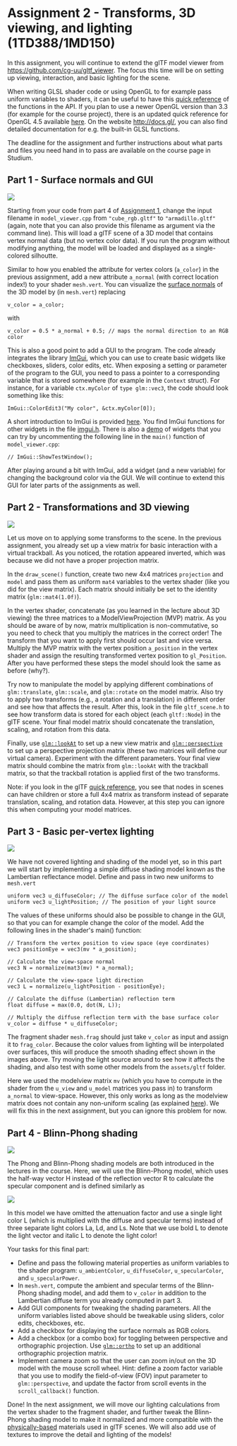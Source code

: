# Assignment 2 - Transforms, 3D viewing, and lighting (1TD388/1MD150)

In this assignment, you will continue to extend the glTF model viewer from https://github.com/cg-uu/gltf_viewer. The focus this time will be on setting up viewing, interaction, and basic lighting for the scene.

When writing GLSL shader code or using OpenGL to for example pass uniform variables to shaders, it can be useful to have this [quick reference](https://www.khronos.org/files/opengl-quick-reference-card.pdf) of the functions in the API. If you plan to use a newer OpenGL version than 3.3 (for example for the course project), there is an updated quick reference for OpenGL 4.5 available [here](https://www.khronos.org/files/opengl45-quick-reference-card.pdf). On the website http://docs.gl/, you can also find detailed documentation for e.g. the built-in GLSL functions.

The deadline for the assignment and further instructions about what parts and files you need hand in to pass are available on the course page in Studium.


## Part 1 - Surface normals and GUI

![](images/part1.png)

Starting from your code from part 4 of [Assignment 1](https://github.com/cg-uu/cg_assignment1), change the input filename in `model_viewer.cpp` from `"cube_rgb.gltf"` to `"armadillo.gltf"` (again, note that you can also provide this filename as argument via the command line). This will load a glTF scene of a 3D model that contains vertex normal data (but no vertex color data). If you run the program without modifying anything, the model will be loaded and displayed as a single-colored silhoutte.

Similar to how you enabled the attribute for vertex colors (`a_color`) in the previous assignment, add a new attribute `a_normal` (with correct location index!) to your shader `mesh.vert`. You can visualize the [surface normals](http://en.wikipedia.org/wiki/Normal_(geometry)) of the 3D model by (in `mesh.vert`) replacing

    v_color = a_color; 

with

    v_color = 0.5 * a_normal + 0.5; // maps the normal direction to an RGB color

This is also a good point to add a GUI to the program. The code already integrates the library [ImGui](https://github.com/ocornut/imgui), which you can use to create basic widgets like checkboxes, sliders, color edits, etc. When exposing a setting or parameter of the program to the GUI, you need to pass a pointer to a corresponding variable that is stored somewhere (for example in the `Context` struct). For instance, for a variable `ctx.myColor` of `type glm::vec3`, the code should look something like this:

    ImGui::ColorEdit3("My color", &ctx.myColor[0]);

A short introduction to ImGui is provided [here](https://github.com/ocornut/imgui). You find ImGui functions for other widgets in the file [imgui.h](https://github.com/ocornut/imgui/blob/master/imgui.h). There is also a [demo](https://github.com/ocornut/imgui/blob/master/imgui_demo.cpp) of widgets that you can try by uncommenting the following line in the `main()` function of `model_viewer.cpp`:

    // ImGui::ShowTestWindow();

After playing around a bit with ImGui, add a widget (and a new variable) for changing the background color via the GUI. We will continue to extend this GUI for later parts of the assignments as well.

 
## Part 2 - Transformations and 3D viewing

![](images/part2.png)

Let us move on to applying some transforms to the scene. In the previous assignment, you already set up a view matrix for basic interaction with a virtual trackball. As you noticed, the rotation appeared inverted, which was because we did not have a proper projection matrix.

In the `draw_scene()` function, create two new 4x4 matrices `projection` and `model` and pass them as uniform `mat4` variables to the vertex shader (like you did for the view matrix). Each matrix should initially be set to the identity matrix (`glm::mat4(1.0f)`).

In the vertex shader, concatenate (as you learned in the lecture about 3D viewing) the three matrices to a ModelViewProjection (MVP) matrix. As you should be aware of by now, matrix multiplication is non-commutative, so you need to check that you multiply the matrices in the correct order! The transform that you want to apply first should occur last and vice versa. Multiply the MVP matrix with the vertex position `a_position` in the vertex shader and assign the resulting transformed vertex position to `gl_Position`. After you have performed these steps the model should look the same as before (why?).

Try now to manipulate the model by applying different combinations of `glm::translate`, `glm::scale`, and `glm::rotate` on the model matrix. Also try to apply two transforms (e.g., a rotation and a translation) in different order and see how that affects the result. After this, look in the file `gltf_scene.h` to see how transform data is stored for each object (each `gltf::Node`) in the glTF scene. Your final model matrix should concatenate the translation, scaling, and rotation from this data.

Finally, use [`glm::lookAt`](http://glm.g-truc.net/0.9.5/api/a00176.html#ga454fdf3163c2779eeeeeb9d75907ce97) to set up a new view matrix and [`glm::perspective`](http://glm.g-truc.net/0.9.5/api/a00176.html#ga24983212d8d25b5b32e30d574dfccd1c) to set up a perspective projection matrix (these two matrices will define our virtual camera). Experiment with the different parameters. Your final view matrix should combine the matrix from `glm::lookAt` with the trackball matrix, so that the trackball rotation is applied first of the two transforms.

Note: if you look in the glTF [quick reference](https://www.khronos.org/files/gltf20-reference-guide.pdf), you see that nodes in scenes can have children or store a full 4x4 matrix as transform instead of separate translation, scaling, and rotation data. However, at this step you can ignore this when computing your model matrices.

## Part 3 - Basic per-vertex lighting

![](images/part3.png)

We have not covered lighting and shading of the model yet, so in this part we will start by implementing a simple diffuse shading model known as the Lambertian reflectance model. Define and pass in two new uniforms to `mesh.vert`

    uniform vec3 u_diffuseColor; // The diffuse surface color of the model
    uniform vec3 u_lightPosition; // The position of your light source

The values of these uniforms should also be possible to change in the GUI, so that you can for example change the color of the model. Add the following lines in the shader's main() function:

    // Transform the vertex position to view space (eye coordinates)
    vec3 positionEye = vec3(mv * a_position);
    
    // Calculate the view-space normal
    vec3 N = normalize(mat3(mv) * a_normal);
    
    // Calculate the view-space light direction
    vec3 L = normalize(u_lightPosition - positionEye);
    
    // Calculate the diffuse (Lambertian) reflection term
    float diffuse = max(0.0, dot(N, L));
    
    // Multiply the diffuse reflection term with the base surface color
    v_color = diffuse * u_diffuseColor;

The fragment shader `mesh.frag` should just take `v_color` as input and assign it to `frag_color`. Because the color values from lighting will be interpolated over surfaces, this will produce the smooth shading effect shown in the images above. Try moving the light source around to see how it affects the shading, and also test with some other models from the `assets/gltf` folder.

Here we used the modelview matrix `mv` (which you have to compute in the shader from the `u_view` and `u_model` matrices you pass in) to transform `a_normal` to view-space. However, this only works as long as the modelview matrix does not contain any non-uniform scaling (as explained [here](http://www.lighthouse3d.com/tutorials/glsl-tutorial/the-normal-matrix/)). We will fix this in the next assignment, but you can ignore this problem for now.


## Part 4 - Blinn-Phong shading

![](images/part4.png)

The Phong and Blinn-Phong shading models are both introduced in the lectures in the course. Here, we will use the Blinn-Phong model, which uses the half-way vector H instead of the reflection vector R to calculate the specular component and is defined similarly as

![](images/part4_blinn_phong_equation.png)

In this model we have omitted the attenuation factor and use a single light color L (which is multiplied with the diffuse and specular terms) instead of three separate light colors La, Ld, and Ls. Note that we use bold L to denote the light vector and italic L to denote the light color!

Your tasks for this final part: 

- Define and pass the following material properties as uniform variables to the shader program: `u_ambientColor`, `u_diffuseColor`, `u_specularColor`, and `u_specularPower`.
- In `mesh.vert`, compute the ambient and specular terms of the Blinn-Phong shading model, and add them to `v_color` in addition to the Lambertian diffuse term you already computed in part 3.
- Add GUI components for tweaking the shading parameters. All the uniform variables listed above should be tweakable using sliders, color edits, checkboxes, etc.
- Add a checkbox for displaying the surface normals as RGB colors.
- Add a checkbox (or a combo box) for toggling between perspective and orthographic projection. Use [`glm::ortho`](http://glm.g-truc.net/0.9.5/api/a00176.html#gac393e9262776e4980731c386123e4377) to set up an additional orthographic projection matrix.
- Implement camera zoom so that the user can zoom in/out on the 3D model with the mouse scroll wheel. Hint: define a zoom factor variable that you use to modify the field-of-view (FOV) input parameter to `glm::perspective`, and update the factor from scroll events in the `scroll_callback()` function.

Done! In the next assignment, we will move our lighting calculations from the vertex shader to the fragment shader, and further tweak the Blinn-Phong shading model to make it normalized and more compatible with the [physically-based](https://github.com/moneimne/glTF-Tutorials/tree/master/PBR) materials used in glTF scenes. We will also add use of textures to improve the detail and lighting of the models!
